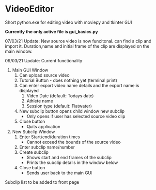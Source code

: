 # VideoEditor
 Short python.exe for editing video with moviepy and tkinter GUI


**Currently the only active file is gui_basics.py**

07/03/21 Update:
New source video is now funcitonal. 
can find a clip and import it.
    Duration,name and initial frame of the clip are displayed on the main window.

09/03/21 Update:
    Current functionality

1.  Main GUI Window
    1. Can upload source video
    2. Tutorial Button - does nothing yet (terminal print)
    3. Can enter export video name details and the export name is displayed
        1. Video Date (default: Todays date)
        2. Athlete name
        3. Session type (default: Flatwater)
    4. New subclip button opens child window new subclip
        - Only opens if user has selected source video clip
    5. Close button
        - Quits application
2. New Subclip Window
    1. Enter Start/end/duration times
        - Cannot exceed the bounds of the source video
    2. Enter subclip name/number
    3. Create subclip
        - Shows start and end frames of the subclip 
        - Prints the subclip details in the window below
    4. Close button
        - Sends user back to the main GUI
    

Subclip list to be added to front page

